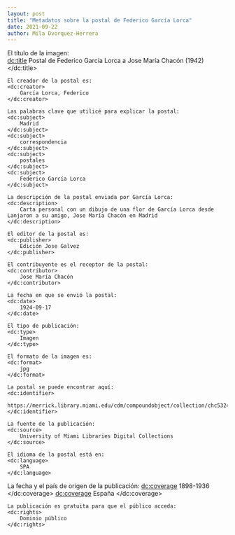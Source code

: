 ```yaml
---
layout: post
title: "Metadatos sobre la postal de Federico García Lorca"
date: 2021-09-22
author: Mila Dvorquez-Herrera
---
```

<?xml version="1.0"?>
<metadata xmlns:dc="http://purl.org/dc/elements/1.1/">
   
   El título de la imagen:       
    <dc:title> 
        Postal de Federico García Lorca a Jose María Chacón (1942)
    </dc:title> 
   
    El creador de la postal es:
    <dc:creator> 
        García Lorca, Federico
    </dc:creator> 
   
    Las palabras clave que utilicé para explicar la postal: 
    <dc:subject> 
        Madrid
    </dc:subject>
    <dc:subject> 
        correspondencia
    </dc:subject>
    <dc:subject> 
        postales
    </dc:subject>
    <dc:subject> 
        Federico García Lorca
    </dc:subject>
   
    La descripción de la postal enviada por García Lorca: 
    <dc:description> 
        Carta personal con un dibujo de una flor de García Lorca desde Lanjaron a su amigo, Jose María Chacón en Madrid
    </dc:description>
   
    El editor de la postal es: 
    <dc:publisher> 
        Edición Jose Galvez
    </dc:publisher>
   
    El contribuyente es el receptor de la postal: 
    <dc:contributor> 
        Jose María Chacón
    </dc:contributor>
   
    La fecha en que se envió la postal: 
    <dc:date> 
        1924-09-17
    </dc:date>
   
    El tipo de publicación: 
    <dc:type> 
        Imagen
    </dc:type>
   
    El formato de la imagen es:
    <dc:format> 
        jpg
    </dc:format>
   
    La postal se puede encontrar aquí: 
    <dc:identifier> 
        https://merrick.library.miami.edu/cdm/compoundobject/collection/chc5324/id/31/rec/19
    </dc:identifier>
   
    La fuente de la publicación: 
    <dc:source> 
        University of Miami Libraries Digital Collections
    </dc:source>
   
    El idioma de la postal está en: 
    <dc:language> 
        SPA
    </dc:language>
   
   La fecha y el país de origen de la publicación: 
    <dc:coverage> 
        1898-1936
    </dc:coverage>
    <dc:coverage> 
        España
    </dc:coverage>
   
    La publicación es gratuita para que el público acceda: 
    <dc:rights> 
        Dominio público
    </dc:rights>
</metadata>
